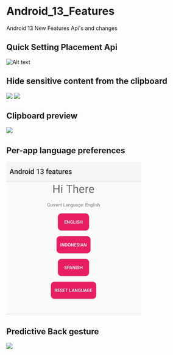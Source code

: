 # Android_13_Features
Android 13 New Features Api's and changes

## Quick Setting Placement Api
![Alt text](https://developer.android.com/static/images/about/versions/13/quick-settings.png)

## Hide sensitive content from the clipboard
<img src="https://developer.android.com/static/images/about/versions/13/sensitive-content-before.png" width="600" />
<img src="https://developer.android.com/static/images/about/versions/13/sensitive-content-after.png" width="600" />

## Clipboard preview
<img src="https://developer.android.com/static/images/about/versions/13/new-copy-paste-UI.gif" height="300" />

## Per-app language preferences
<img src="screenshots/app_per_language.jpg" height="400" />

## Predictive Back gesture
<img src="https://developer.android.com/static/images/about/versions/13/predictive-back-nav-home.gif" height="400" />

